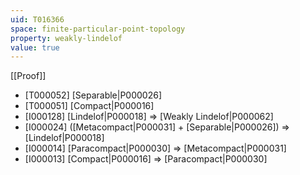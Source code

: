 ```yaml
---
uid: T016366
space: finite-particular-point-topology
property: weakly-lindelof
value: true
---
```

[[Proof]]

* [T000052] [Separable|P000026]
* [T000051] [Compact|P000016]
* [I000128] [Lindelof|P000018] => [Weakly Lindelof|P000062]
* [I000024] ([Metacompact|P000031] + [Separable|P000026]) => [Lindelof|P000018]
* [I000014] [Paracompact|P000030] => [Metacompact|P000031]
* [I000013] [Compact|P000016] => [Paracompact|P000030]

